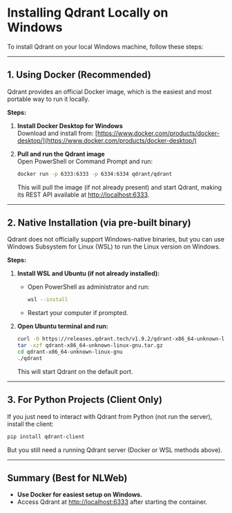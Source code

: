 # Installing Qdrant Locally on Windows

To install Qdrant on your local Windows machine, follow these steps:

---

## 1. Using Docker (Recommended)

Qdrant provides an official Docker image, which is the easiest and most portable way to run it locally.

**Steps:**

1. **Install Docker Desktop for Windows**  
   Download and install from: [https://www.docker.com/products/docker-desktop/](https://www.docker.com/products/docker-desktop/)

2. **Pull and run the Qdrant image**  
   Open PowerShell or Command Prompt and run:
   ```sh
   docker run -p 6333:6333 -p 6334:6334 qdrant/qdrant
   ```
   This will pull the image (if not already present) and start Qdrant, making its REST API available at [http://localhost:6333](http://localhost:6333).

---

## 2. Native Installation (via pre-built binary)

Qdrant does not officially support Windows-native binaries, but you can use Windows Subsystem for Linux (WSL) to run the Linux version on Windows.

**Steps:**

1. **Install WSL and Ubuntu (if not already installed):**
   - Open PowerShell as administrator and run:
     ```sh
     wsl --install
     ```
   - Restart your computer if prompted.

2. **Open Ubuntu terminal and run:**
   ```sh
   curl -O https://releases.qdrant.tech/v1.9.2/qdrant-x86_64-unknown-linux-gnu.tar.gz
   tar -xzf qdrant-x86_64-unknown-linux-gnu.tar.gz
   cd qdrant-x86_64-unknown-linux-gnu
   ./qdrant
   ```
   This will start Qdrant on the default port.

---

## 3. For Python Projects (Client Only)

If you just need to interact with Qdrant from Python (not run the server), install the client:

```sh
pip install qdrant-client
```

But you still need a running Qdrant server (Docker or WSL methods above).

---

## Summary (Best for NLWeb)

- **Use Docker for easiest setup on Windows.**
- Access Qdrant at [http://localhost:6333](http://localhost:6333) after starting the container.